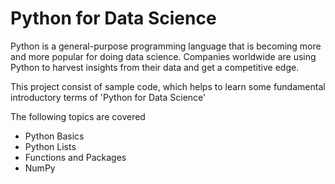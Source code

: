 # Python for Data Science

Python is a general-purpose programming language that is becoming more and more popular for doing data science. Companies worldwide are using Python to harvest insights from their data and get a competitive edge. 

This project consist of sample code, which helps to learn some fundamental introductory terms of 'Python for Data Science'

The following topics are covered

- Python Basics
- Python Lists
- Functions and Packages
- NumPy
